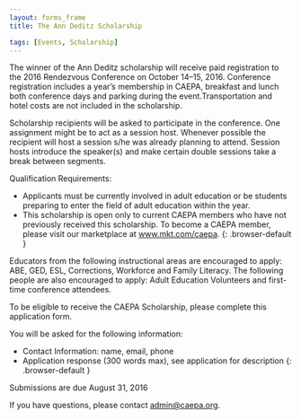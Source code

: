 ```yaml
---
layout: forms_frame
title: The Ann Deditz Scholarship

tags: [Events, Scholarship]
---
```

The winner of the Ann Deditz scholarship will receive paid registration to the 2016 Rendezvous Conference on October 14–15, 2016. Conference registration includes a year’s membership in CAEPA, breakfast and lunch both conference days and parking during the event.Transportation and hotel costs are not included in the scholarship.

Scholarship recipients will be asked to participate in the conference. One assignment might be to act as a session host. Whenever possible the recipient will host a session s/he was already planning to attend. Session hosts introduce the speaker(s) and make certain double sessions take a break between segments.

Qualification Requirements:

  * Applicants must be currently involved in adult education or be students preparing to enter the field of adult education within the year.
  * This scholarship is open only to current CAEPA members who have not previously received this scholarship. To become a CAEPA member, please visit our marketplace at www.mkt.com/caepa.
  {: .browser-default }

Educators from the following instructional areas are encouraged to apply: ABE, GED, ESL, Corrections, Workforce and Family Literacy. The following people are also encouraged to apply: Adult Education Volunteers and first-time conference attendees.

To be eligible to receive the CAEPA Scholarship, please complete this application form.

You will be asked for the following information:

  * Contact Information: name, email, phone
  * Application response (300 words max), see application for description
  {: .browser-default }

Submissions are due August 31, 2016

If you have questions, please contact [admin@caepa.org](mailto:admin@caepa.org).